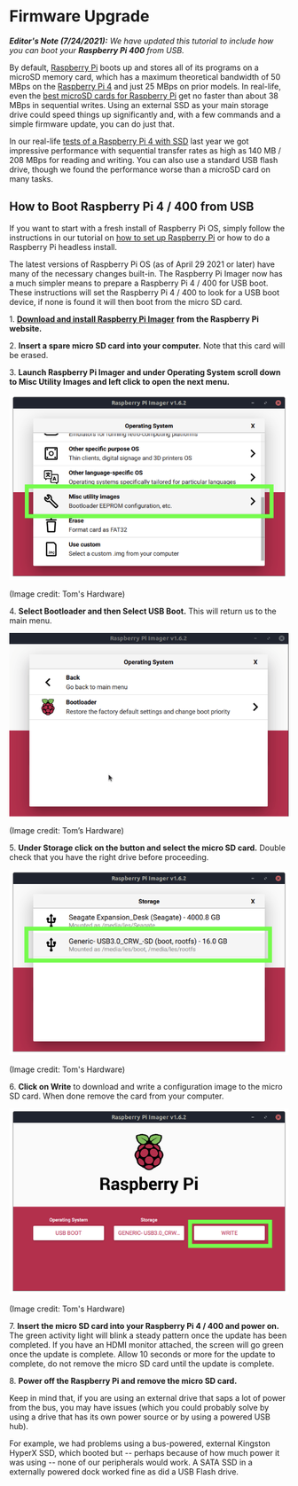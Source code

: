 # Firmware Upgrade

***Editor's Note (7/24/2021):*** _We have updated this tutorial to include how you can boot your_ ***Raspberry Pi 400*** _from USB._

By default, [Raspberry Pi](https://www.tomshardware.com/news/raspberry-pi) boots up and stores all of its programs on a microSD memory card, which has a maximum theoretical bandwidth of 50 MBps on the [Raspberry Pi 4](https://www.tomshardware.com/reviews/raspberry-pi-4) and just 25 MBps on prior models. In real-life, even the [best microSD cards for Raspberry Pi](https://www.tomshardware.com/best-picks/raspberry-pi-microsd-cards) get no faster than about 38 MBps in sequential writes.  Using an external SSD as your main storage drive could speed things up significantly and, with a few commands and a simple firmware update, you can do just that.

In our real-life [tests of a Raspberry Pi 4 with SSD](https://www.tomshardware.com/news/raspberry-pi-4-ssd-test,39811.html) last year we got impressive performance with sequential transfer rates as high as 140 MB / 208 MBps for reading and writing. You can also use a standard USB flash drive, though we found the performance worse than a microSD card on many tasks.

## How to Boot Raspberry Pi 4 / 400 from USB

If you want to start with a fresh install of Raspberry Pi OS, simply follow the instructions in our tutorial on [how to set up Raspberry Pi](https://www.tomshardware.com/reviews/raspberry-pi-set-up-how-to,6029.html) or how to do a Raspberry Pi headless install.

The latest versions of Raspberry Pi OS (as of April 29 2021 or later) have many of the necessary changes built-in. The Raspberry Pi Imager now has a much simpler means to prepare a Raspberry Pi 4 / 400 for USB boot. These instructions will set the Raspberry Pi 4 / 400 to look for a USB boot device, if none is found it will then boot from the micro SD card.

1\. [**Download and install Raspberry Pi Imager**](https://www.raspberrypi.org/downloads/) **from the Raspberry Pi website.**

2\. **Insert a spare micro SD card into your computer.** Note that this card will be erased.

3\. **Launch Raspberry Pi Imager and under Operating System scroll down to Misc Utility Images and left click to open the next menu.**

![b6f9d7442734267ae0033855ba79076e.png](../assets/images/f4d127213a90496287a54b3c4fb198ab.png)

(Image credit: Tom's Hardware)

4\. **Select Bootloader and then Select USB Boot.** This will return us to the main menu.

![70511ddba6738aadf43a67ff3ca96c83.png](../assets/images/bcaf49f1621d499aa7f965c999a09dc6.png)

(Image credit: Tom’s Hardware)

5\. **Under Storage click on the button and select the micro SD card.** Double check that you have the right drive before proceeding.

![bcb28992785824b30990340ae123b96a.png](../assets/images/bcffa68eee3c4c938089e89a0f9fb698.png)

(Image credit: Tom's Hardware)

6\. **Click on Write** to download and write a configuration image to the micro SD card. When done remove the card from your computer.

![1de7a3bb32e7625103e92cb2e1e8c1d9.png](../assets/images/aa3f7524928e48d49db5d45cb9acd7f5.png)

(Image credit: Tom's Hardware)

7\. **Insert the micro SD card into your Raspberry Pi 4 / 400 and power on.** The green activity light will blink a steady pattern once the update has been completed. If you have an HDMI monitor attached, the screen will go green once the update is complete. Allow 10 seconds or more for the update to complete, do not remove the micro SD card until the update is complete.

8\. **Power off the Raspberry Pi and remove the micro SD card.**

Keep in mind that, if you are using an external drive that saps a lot of power from the bus, you may have issues (which you could probably solve by using a drive that has its own power source or by using a powered USB hub).

For example, we had problems using a bus-powered, external Kingston HyperX SSD, which booted but -- perhaps because of how much power it was using -- none of our peripherals would work. A SATA SSD in a externally powered dock worked fine as did a USB Flash drive.

